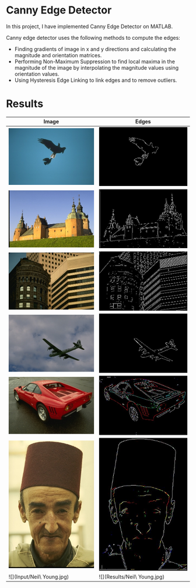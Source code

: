 Canny Edge Detector
====================

In this project, I have implemented Canny Edge Detector on MATLAB.

Canny edge detector uses the following methods to compute the edges:

- Finding gradients of image in x and y directions and calculating the magnitude and orientation matrices.
- Performing Non-Maximum Suppression to find local maxima in the magnitude of the image by interpolating the magnitude values using orientation values.
- Using Hysteresis Edge Linking to link edges and to remove outliers.

# Results

|  Image | Edges |
| ----------- | ----------- |
| ![](Input/135069.jpg) | ![](Results/135069.jpg) |
| ![](Input/201080.jpg) | ![](Results/201080.jpg) |
| ![](Input/48017.jpg) | ![](Results/48017.jpg) |
| ![](Input/3096.jpg) | ![](Results/3096.jpg) |
| ![](Input/29030.jpg) | ![](Results/29030.jpg) |
| ![](Input/189080.jpg) | ![](Results/189080.jpg) |
| ![](Input/Neil\ Young.jpg) | ![](Results/Neil\ Young.jpg) |
